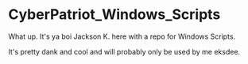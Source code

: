 # CyberPatriot_Windows_Scripts

What up. It's ya boi Jackson K. here with a repo for Windows Scripts.

It's pretty dank and cool and will probably only be used by me eksdee.
